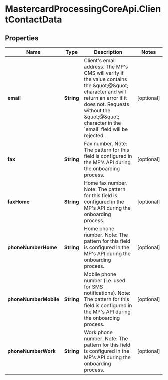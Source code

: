 # MastercardProcessingCoreApi.ClientContactData

## Properties

Name | Type | Description | Notes
------------ | ------------- | ------------- | -------------
**email** | **String** | Client&#39;s email address. The MP&#39;s CMS will verify if the value contains the \&quot;@\&quot; character and will return an error if it does not. Requests without the \&quot;@\&quot; character in the &#x60;email&#x60; field will be rejected.  | [optional] 
**fax** | **String** | Fax number.  Note: The pattern for this field is configured in the MP&#39;s API during the onboarding process.  | [optional] 
**faxHome** | **String** | Home fax number.  Note: The pattern for this field is configured in the MP&#39;s API during the onboarding process.  | [optional] 
**phoneNumberHome** | **String** | Home phone number.  Note: The pattern for this field is configured in the MP&#39;s API during the onboarding process.  | [optional] 
**phoneNumberMobile** | **String** | Mobile phone number (i.e. used for SMS notifications).  Note: The pattern for this field is configured in the MP&#39;s API during the onboarding process.  | [optional] 
**phoneNumberWork** | **String** | Work phone number.  Note: The pattern for this field is configured in the MP&#39;s API during the onboarding process.  | [optional] 


